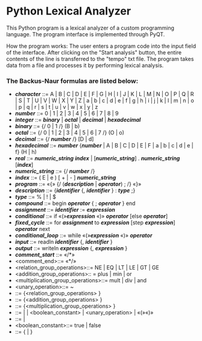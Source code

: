 # Python Lexical Analyzer
This Python program is a lexical analyzer of a custom programming language.
The program interface is implemented through PyQT.

How the program works:
The user enters a program code into the input field of the interface. After clicking on the "Start analysis" button, the entire contents of the line is transferred to the "tempo" txt file. The program takes data from a file and processes it by performing lexical analysis.

### The Backus-Naur formulas are listed below:

+ ___character___ ::= A | B | C | D | E | F | G | H | I | J | K | L | M | N | O | P | Q | R | S | T | U | V | W | X | Y | Z | a | b | c | d | e | f | g | h | i | j | k | l | m | n | o | p | q | r | s | t | u | v | w | x | y | z
+ ___number___ ::= 0 | 1 | 2 | 3 | 4 | 5 | 6 | 7 | 8 | 9
+ ___integer___ ::= ___binary___ | ___octal___ | ___decimal___ | ___hexadecimal___
+ ___binary___ ::= {/ 0 | 1 /} (B | b)
+ ___octal___ ::= {/ 0 | 1 | 2 | 3 | 4 | 5 | 6 | 7 /} (O | o)
+ ___decimal___ ::= {/ ___number___ /} [D | d]
+ ___hexadecimal___ ::= ___number___ {___number___ | A | B | C | D | E | F | a | b | c | d | e | f} (H | h)
+ ___real___ ::= ___numeric_string___ ___index___ | [___numeric_string___] . ___numeric_string___ [___index___]
+ ___numeric_string___ ::= {/ ___number___ /}
+ ___index___ ::= ( E | e ) [ + | - ] ___numeric_string___
+ ___program___ ::= «{» {/ (___description___ | ___operator___) ; /} «}»
+ ___description___ ::= {___identifier___ {, ___identifier___ } : ___type___ ;}
+ ___type___ ::= % | ! | $
+ ___compound___ ::= begin ___operator___ { ; ___operator___ } end
+ ___assignment___ ::= ___identifier___ := ___expression___
+ ___conditional___ ::= if  «(»___expression___ «)» ___operator___ [else ___operator___]
+ ___fixed_cycle___ ::= for ___assignment___  to ___expression___ [step ___expression___] ___operator___ next
+ ___conditional_loop___ ::= while «(»___expression___ «)» ___operator___
+ ___input___ ::= readln ___identifier___ {, ___identifier___ }
+ ___output___ ::= writeln ___expression___ {, ___expression___ }
+ ___comment_start___ ::= «/*»
+ <comment_end>::= «*/»
+ <relation_group_operations>::= NE | EQ | LT | LE | GT | GE
+ <addition_group_operations>:: = plus | min | or
+ <multiplication_group_operations>::= mult | div | and
+ <unary_operation>::= ~
+ <expression>::= <operand> {<relation_group_operations> <operand>}
+ <operand>::= <term> {<addition_group_operations> <term>}
+ <term>::= <multiplier> {<multiplication_group_operations> <multiplier>}
+ <multiplier>::= <identifier> | <number> | <boolean_constant> | <unary_operation>  <multiplier> | «(»<expression>«)»
+ <number>::= <integer> | <real>
+ <boolean_constant>::= true | false
+ <identifier>::= <character> {<character> | <number>}
